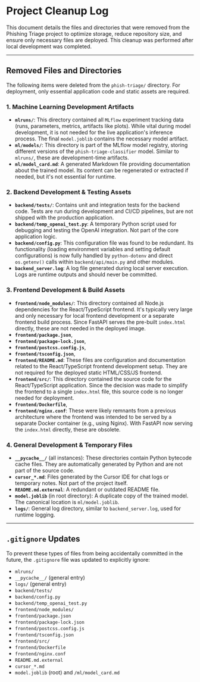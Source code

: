 # Project Cleanup Log

This document details the files and directories that were removed from the Phishing Triage project to optimize storage, reduce repository size, and ensure only necessary files are deployed. This cleanup was performed after local development was completed.

---

## Removed Files and Directories

The following items were deleted from the `phish-triage/` directory. For deployment, only essential application code and static assets are required.

### 1. Machine Learning Development Artifacts

*   **`mlruns/`**: This directory contained all `MLflow` experiment tracking data (runs, parameters, metrics, artifacts like plots). While vital during model development, it is not needed for the live application's inference process. The final `model.joblib` contains the necessary model artifact.
*   **`ml/models/`**: This directory is part of the MLflow model registry, storing different versions of the `phish-triage-classifier` model. Similar to `mlruns/`, these are development-time artifacts.
*   **`ml/model_card.md`**: A generated Markdown file providing documentation about the trained model. Its content can be regenerated or extracted if needed, but it's not essential for runtime.

### 2. Backend Development & Testing Assets

*   **`backend/tests/`**: Contains unit and integration tests for the backend code. Tests are run during development and CI/CD pipelines, but are not shipped with the production application.
*   **`backend/temp_openai_test.py`**: A temporary Python script used for debugging and testing the OpenAI integration. Not part of the core application logic.
*   **`backend/config.py`**: This configuration file was found to be redundant. Its functionality (loading environment variables and setting default configurations) is now fully handled by `python-dotenv` and direct `os.getenv()` calls within `backend/api/main.py` and other modules.
*   **`backend_server.log`**: A log file generated during local server execution. Logs are runtime outputs and should never be committed.

### 3. Frontend Development & Build Assets

*   **`frontend/node_modules/`**: This directory contained all Node.js dependencies for the React/TypeScript frontend. It's typically very large and only necessary for local frontend development or a separate frontend build process. Since FastAPI serves the pre-built `index.html` directly, these are not needed in the deployed image.
*   **`frontend/package.json`**,
*   **`frontend/package-lock.json`**,
*   **`frontend/postcss.config.js`**,
*   **`frontend/tsconfig.json`**,
*   **`frontend/README.md`**: These files are configuration and documentation related to the React/TypeScript frontend development setup. They are not required for the deployed static HTML/CSS/JS frontend.
*   **`frontend/src/`**: This directory contained the source code for the React/TypeScript application. Since the decision was made to simplify the frontend to a single `index.html` file, this source code is no longer needed for deployment.
*   **`frontend/Dockerfile`**,
*   **`frontend/nginx.conf`**: These were likely remnants from a previous architecture where the frontend was intended to be served by a separate Docker container (e.g., using Nginx). With FastAPI now serving the `index.html` directly, these are obsolete.

### 4. General Development & Temporary Files

*   **`__pycache__/`** (all instances): These directories contain Python bytecode cache files. They are automatically generated by Python and are not part of the source code.
*   **`cursor_*.md`**: Files generated by the Cursor IDE for chat logs or temporary notes. Not part of the project itself.
*   **`README.md.external`**: A redundant or outdated README file.
*   **`model.joblib`** (in root directory): A duplicate copy of the trained model. The canonical location is `ml/model.joblib`.
*   **`logs/`**: General log directory, similar to `backend_server.log`, used for runtime logging.

---

## `.gitignore` Updates

To prevent these types of files from being accidentally committed in the future, the `.gitignore` file was updated to explicitly ignore:

*   `mlruns/`
*   `__pycache__/` (general entry)
*   `logs/` (general entry)
*   `backend/tests/`
*   `backend/config.py`
*   `backend/temp_openai_test.py`
*   `frontend/node_modules/`
*   `frontend/package.json`
*   `frontend/package-lock.json`
*   `frontend/postcss.config.js`
*   `frontend/tsconfig.json`
*   `frontend/src/`
*   `frontend/Dockerfile`
*   `frontend/nginx.conf`
*   `README.md.external`
*   `cursor_*.md`
*   `model.joblib` (root) and `/ml/model_card.md`
